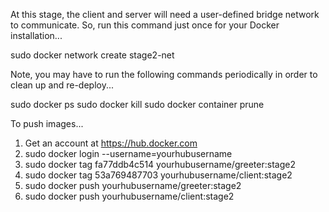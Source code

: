 At this stage, the client and server will need a user-defined bridge network to communicate.
So, run this command just once for your Docker installation...

sudo docker network create stage2-net

Note, you may have to run the following commands periodically in order to clean up and re-deploy...

sudo docker ps
sudo docker kill
sudo docker container prune

To push images...

1. Get an account at https://hub.docker.com
3. sudo docker login --username=yourhubusername
4. sudo docker tag fa77ddb4c514 yourhubusername/greeter:stage2
5. sudo docker tag 53a769487703 yourhubusername/client:stage2
6. sudo docker push yourhubusername/greeter:stage2
7. sudo docker push yourhubusername/client:stage2